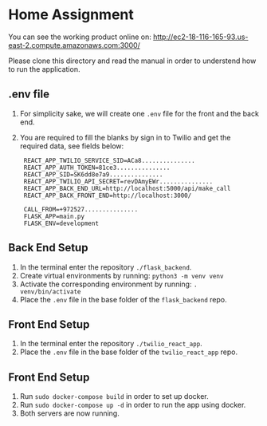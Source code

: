 # Home Assignment

You can see the working product online on: http://ec2-18-116-165-93.us-east-2.compute.amazonaws.com:3000/

Please clone this directory and read the manual in order to understend how to run the application.

## .env file

1. For simplicity sake, we will create one `.env` file for the front and the back end.
2. You are required to fill the blanks by sign in to Twilio and get the required data, see fields below:

   ```
    REACT_APP_TWILIO_SERVICE_SID=ACa8...............
    REACT_APP_AUTH_TOKEN=81ce3...............
    REACT_APP_SID=SK6dd8e7a9...............
    REACT_APP_TWILIO_API_SECRET=revDAmyEWr...............
    REACT_APP_BACK_END_URL=http://localhost:5000/api/make_call
    REACT_APP_BACK_FRONT_END=http://localhost:3000/

    CALL_FROM=+972527...............
    FLASK_APP=main.py
    FLASK_ENV=development
   ```

## Back End Setup

1. In the terminal enter the repository `./flask_backend`.
2. Create virtual environments by running: `python3 -m venv venv`
3. Activate the corresponding environment by running: `. venv/bin/activate`
4. Place the `.env` file in the base folder of the `flask_backend` repo.

## Front End Setup

1. In the terminal enter the repository `./twilio_react_app`.
2. Place the `.env` file in the base folder of the `twilio_react_app` repo.

## Front End Setup

1. Run `sudo docker-compose build` in order to set up docker.
2. Run `sudo docker-compose up -d` in order to run the app using docker.
3. Both servers are now running.
